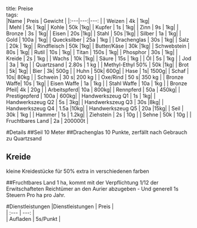 title: Preise  
tags:   
|Name | Preis | Gewicht |
|:---|---:|---: |
| Weizen      | 4k | 1kg|  
| Mehl        | 5k |  1kg|
| Kohle       | 50k |1kg|
| Kupfer      | 1s |  1kg|
| Zinn        | 9s |  1kg|
| Bronze      | 3s |  1kg|
| Eisen       | 20s |1kg|
| Stahl       | 50s |1kg|
| Silber      | 1a  |  1kg|
| Gold        | 100a |  1kg|
| Quecksilber | 25a | 1kg |
| Drachenglas | 30s |  1kg|
| Salz        | 20k |  1kg|
| Rindfleisch | 50k |1kg|
| Butter/Käse | 30k |1kg|
| Schwebstein | 80s |  1kg|
| Rutil       | 10s |  1kg|
| Titan       | 150s |  1kg|
| Phosphor    | 30s | 1kg|
| Kreide      | 2s | 1kg |
| Wachs       | 10k |1kg|
| Säure       | 15s | 1kg |
| Öl          | 5s | 1kg |
| Jod         | 3a | 1kg |
| Quartzsand  | 2.80s | 1 kg |
| Methyl-Ethyl 50% | 50k |1kg|
| Brot        | 5k| 1kg|
| Bier        | 3k| 500g |
| Huhn        | 50k| 600g|
| Hase        | 1s| 1500g|
| Schaf       | 10s| 80kg |
| Schwein     | 30 s| 200 kg |
| Oxe/Rind    | 50 s| 350 kg |
| Bronze Waffe| 10s | 1kg|
| Eisen Waffe | 1a | 1kg |
| Stahl Waffe | 10a | 1kg |
| Bronze Pfeil| 4k | 20g |
| Arbeitspferd| 10a | 800kg|
| Rennpferd   | 50a |  450kg|
| Prestigepferd | 100a |  600kg|
| Handwerkszeug Q1 | 1s | 1kg|
| Handwerkszeug Q2 | 5s | 3kg|
| Handwerkszeug Q3 | 30s |8kg|
| Handwerkszeug Q4 | 1.5a |10kg|
| Handwerkszeug Q5 | 20a |15kg|
| Seil | 30k | 1kg |
| Hammer | 1s | 1.2kg|
| Ziehstein | 2s | 10g |
| Sehne | 50k | 10g |
| Fruchtbares Land | 2a |  200000t |


#Details
##Seil
10 Meter
##Drachenglas
10 Punkte, zerfällt nach Gebrauch zu Quartzsand
## Kreide
kleine Kreidestücke
für 50% extra in verschiedenen farben

##Fruchtbares Land
1 ha, kommt mit der Verpflichtung 1/12 der Erwitschafteten Reichtümer an den Aurier abzugeben - Und generell 1s Steuern Pro ha pro Jahr.   

#Dienstleistungen
|Dienstleistungen | Preis |  
| :--- | ---: |  
| Aufladen | 5s/Punkt |  
